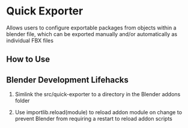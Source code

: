 # Quick Exporter
Allows users to configure exportable packages from objects within a blender file, which can be exported manually and/or automatically as individual FBX files

## How to Use


## Blender Development Lifehacks
1. Simlink the src/quick-exporter to a directory in the Blender addons folder

2. Use importlib.reload(module) to reload addon module on change to prevent Blender from requiring a restart to reload addon scripts